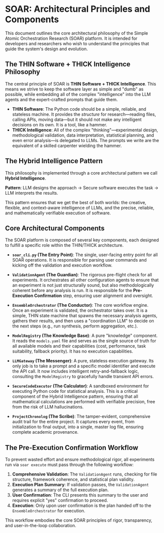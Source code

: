 # SOAR: Architectural Principles and Components

This document outlines the core architectural philosophy of the Simple Atomic Orchestration Research (SOAR) platform. It is intended for developers and researchers who wish to understand the principles that guide the system's design and evolution.

## The THIN Software + THICK Intelligence Philosophy

The central principle of SOAR is **THIN Software + THICK Intelligence**. This means we strive to keep the software layer as simple and "dumb" as possible, while embedding all of the complex "intelligence" into the LLM agents and the expert-crafted prompts that guide them.

*   **THIN Software**: The Python code should be a simple, reliable, and stateless machine. It provides the *structure* for research—reading files, calling APIs, moving data—but it should not make any intelligent decisions on its own. It is a tool, like a hammer.
*   **THICK Intelligence**: All of the complex "thinking"—experimental design, methodological validation, data interpretation, statistical planning, and even error analysis—is delegated to LLMs. The prompts we write are the equivalent of a skilled carpenter wielding the hammer.

## The Hybrid Intelligence Pattern

This philosophy is implemented through a core architectural pattern we call **Hybrid Intelligence**.

**Pattern**: LLM designs the approach → Secure software executes the task → LLM interprets the results.

This pattern ensures that we get the best of both worlds: the creative, flexible, and context-aware intelligence of LLMs, and the precise, reliable, and mathematically verifiable execution of software.

## Core Architectural Components

The SOAR platform is composed of several key components, each designed to fulfill a specific role within the THIN/THICK architecture.

*   **`soar_cli.py` (The Entry Point)**: The single, user-facing entry point for all SOAR operations. It is responsible for parsing user commands and kicking off the validation and execution workflow.

*   **`ValidationAgent` (The Guardian)**: The rigorous pre-flight check for all experiments. It orchestrates all other configuration agents to ensure that an experiment is not just structurally sound, but also methodologically coherent before any analysis is run. It is responsible for the **Pre-Execution Confirmation** step, ensuring user alignment and oversight.

*   **`EnsembleOrchestrator` (The Conductor)**: The core workflow engine. Once an experiment is validated, the orchestrator takes over. It is a simple, THIN state machine that spawns the necessary analysis agents, gathers their results, and then uses a "coordination LLM" to decide on the next steps (e.g., run synthesis, perform aggregation, etc.).

*   **`ModelRegistry` (The Knowledge Base)**: A pure "knowledge" component. It reads the `models.yaml` file and serves as the single source of truth for all available models and their capabilities (cost, performance, task suitability, fallback priority). It has no execution capabilities.

*   **`LLMGateway` (The Messenger)**: A pure, stateless execution gateway. Its only job is to take a prompt and a specific model identifier and execute the API call. It now includes intelligent retry-and-fallback logic, consulting the `ModelRegistry` to gracefully handle transient API errors.

*   **`SecureCodeExecutor` (The Calculator)**: A sandboxed environment for executing Python code for statistical analysis. This is a critical component of the Hybrid Intelligence pattern, ensuring that all mathematical calculations are performed with verifiable precision, free from the risk of LLM hallucinations.

*   **`ProjectChronolog` (The Scribe)**: The tamper-evident, comprehensive audit trail for the entire project. It captures every event, from initialization to final output, into a single, master log file, ensuring complete academic provenance.

## The Pre-Execution Confirmation Workflow

To prevent wasted effort and ensure methodological rigor, all experiments run via `soar execute` must pass through the following workflow:

1.  **Comprehensive Validation**: The `ValidationAgent` runs, checking for file structure, framework coherence, and statistical plan validity.
2.  **Execution Plan Summary**: If validation passes, the `ValidationAgent` generates a summary of the full execution plan.
3.  **User Confirmation**: The CLI presents this summary to the user and requires explicit "yes" confirmation to proceed.
4.  **Execution**: Only upon user confirmation is the plan handed off to the `EnsembleOrchestrator` for execution.

This workflow embodies the core SOAR principles of rigor, transparency, and user-in-the-loop collaboration. 